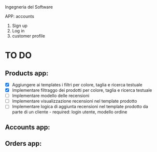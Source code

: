 Ingegneria del Software

APP: accounts

1. Sign up
2. Log in
3. customer profile
   
# TO DO 
## Products app:
- [x] Aggiungere ai templates i filtri per colore, taglia e ricerca testuale
- [x] Implementare filtraggo dei prodotti per colore, taglia e ricerca testuale
- [ ] Implementare modello delle recensioni
- [ ] Implementare visualizzazione recensioni nel template prodotto
- [ ] Implementare logica di aggiunta recensioni nel template prodotto da parte di un cliente - required: login utente, modello ordine
## Accounts app:
## Orders app:
